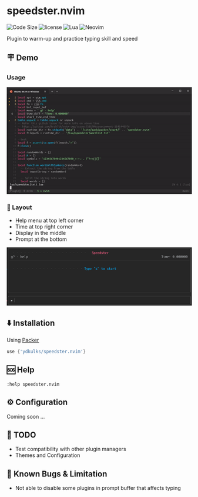 # speedster.nvim

![Code Size](https://img.shields.io/github/languages/code-size/ydkulks/speedster.nvim?style=for-the-badge)
![license](https://img.shields.io/github/license/ydkulks/speedster.nvim?style=for-the-badge)
![Lua](https://img.shields.io/badge/Lua-2C2D72?style=for-the-badge&logo=lua&logoColor=white)
![Neovim](https://img.shields.io/badge/NeoVim-%2357A143.svg?&style=for-the-badge&logo=neovim&logoColor=white)

Plugin to warm-up and practice typing skill and speed

## 🪧 Demo

### Usage

![SpeedsterDemo](images/speedsterDemo.gif)

### 📌 Layout

- Help menu at top left corner
- Time at top right corner
- Display in the middle
- Prompt at the bottom

![SpeedsterLayout](images/speedster_main.png)

## ⬇️ Installation

Using [Packer](https://github.com/wbthomason/packer.nvim.git)

```lua
use {'ydkulks/speedster.nvim'}
```

## 🆘 Help

```vim
:help speedster.nvim
```

## ⚙️ Configuration

Coming soon ...

## 📄 TODO

- Test compatibility with other plugin managers
- Themes and Configuration

## 🐛 Known Bugs & Limitation

- Not able to disable some plugins in prompt buffer that affects typing
